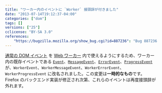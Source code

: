 ```yaml
---
title: "ワーカー内のイベントに `Worker` 接頭辞が付きました"
date: "2013-07-14T19:12:37-04:00"
categories: ["dom"]
tags: []
versions: ["25"]
cclicense: "BY-SA 3.0"
references:
    "https://bugzilla.mozilla.org/show_bug.cgi?id=887236": "Bug 887236 – prefix the current events in workers with \"Worker\""
---
```

[通常の DOM イベント](https://developer.mozilla.org/ja/docs/Web/Reference/Events) を [Web ワーカー](https://developer.mozilla.org/ja/docs/Web/Guide/Performance/Using_web_workers) 内で使えるようにするため、ワーカー内の既存イベントである [`Event`](https://developer.mozilla.org/ja/docs/Web/API/Event)、[`MessageEvent`](https://developer.mozilla.org/ja/docs/Web/API/MessageEvent)、[`ErrorEvent`](https://developer.mozilla.org/ja/docs/Web/API/ErrorEvent)、[`ProgressEvent`](https://developer.mozilla.org/ja/docs/Web/API/ProgressEvent) が、`WorkerEvent`、`WorkerMessageEvent`、`WorkerErrorEvent`、`WorkerProgressEvent` に改名されました。この変更は**一時的なもの**です。Firefox のバックエンド実装が修正され次第、これらのイベントは再度接頭辞が外れます。
